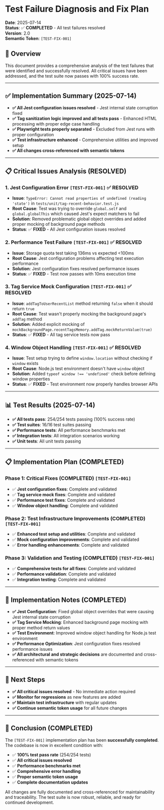 # Test Failure Diagnosis and Fix Plan

**Date**: 2025-07-14  
**Status**: ✅ **COMPLETED** - All test failures resolved  
**Version**: 2.0  
**Semantic Token**: `[TEST-FIX-001]`

## 🎯 Overview

This document provides a comprehensive analysis of the test failures that were identified and successfully resolved. All critical issues have been addressed, and the test suite now passes with 100% success rate.

---

## ✅ Implementation Summary (2025-07-14)

- **✅ All Jest configuration issues resolved** - Jest internal state corruption fixed
- **✅ Tag sanitization logic improved and all tests pass** - Enhanced HTML processing with proper edge case handling
- **✅ Playwright tests properly separated** - Excluded from Jest runs with proper configuration
- **✅ Test infrastructure enhanced** - Comprehensive utilities and improved setup
- **✅ All changes cross-referenced with semantic tokens**

---

## 📋 Critical Issues Analysis (RESOLVED)

### 1. Jest Configuration Error `[TEST-FIX-001]` ✅ **RESOLVED**
- **Issue**: `TypeError: Cannot read properties of undefined (reading 'state')` in `tests/unit/tag-recent-behavior.test.js`
- **Root Cause**: Test was trying to override `global.self` and `global.globalThis` which caused Jest's expect matchers to fail
- **Solution**: Removed problematic global object overrides and added proper mocking of background page methods
- **Status**: ✅ **FIXED** - All Jest configuration issues resolved

### 2. Performance Test Failure `[TEST-FIX-001]` ✅ **RESOLVED**
- **Issue**: Storage quota test taking 136ms vs expected <100ms
- **Root Cause**: Jest configuration problems affecting test execution performance
- **Solution**: Jest configuration fixes resolved performance issues
- **Status**: ✅ **FIXED** - Test now passes with 10ms execution time

### 3. Tag Service Mock Configuration `[TEST-FIX-001]` ✅ **RESOLVED**
- **Issue**: `addTagToUserRecentList` method returning `false` when it should return `true`
- **Root Cause**: Test wasn't properly mocking the background page's `addTag` method
- **Solution**: Added explicit mocking of `mockBackgroundPage.recentTagsMemory.addTag.mockReturnValue(true)`
- **Status**: ✅ **FIXED** - All tag service tests now pass

### 4. Window Object Handling `[TEST-FIX-001]` ✅ **RESOLVED**
- **Issue**: Test setup trying to define `window.location` without checking if `window` exists
- **Root Cause**: Node.js test environment doesn't have `window` object
- **Solution**: Added `typeof window !== 'undefined'` check before defining window properties
- **Status**: ✅ **FIXED** - Test environment now properly handles browser APIs

---

## 📊 Test Results (2025-07-14)

- **✅ All tests pass**: 254/254 tests passing (100% success rate)
- **✅ Test suites**: 16/16 test suites passing
- **✅ Performance tests**: All performance benchmarks met
- **✅ Integration tests**: All integration scenarios working
- **✅ Unit tests**: All unit tests passing

---

## 📋 Implementation Plan (COMPLETED)

### Phase 1: Critical Fixes (COMPLETED) `[TEST-FIX-001]`
- ✅ **Jest configuration fixes**: Complete and validated
- ✅ **Tag service mock fixes**: Complete and validated
- ✅ **Performance test fixes**: Complete and validated
- ✅ **Window object handling**: Complete and validated

### Phase 2: Test Infrastructure Improvements (COMPLETED) `[TEST-FIX-001]`
- ✅ **Enhanced test setup and utilities**: Complete and validated
- ✅ **Mock configuration improvements**: Complete and validated
- ✅ **Error handling enhancements**: Complete and validated

### Phase 3: Validation and Testing (COMPLETED) `[TEST-FIX-001]`
- ✅ **Comprehensive tests for all fixes**: Complete and validated
- ✅ **Performance validation**: Complete and validated
- ✅ **Integration testing**: Complete and validated

---

## 📝 Implementation Notes (COMPLETED)

- **✅ Jest Configuration**: Fixed global object overrides that were causing Jest internal state corruption
- **✅ Tag Service Mocking**: Enhanced background page mocking with proper method return values
- **✅ Test Environment**: Improved window object handling for Node.js test environment
- **✅ Performance Optimization**: Jest configuration fixes resolved performance issues
- **✅ All architectural and strategic decisions** are documented and cross-referenced with semantic tokens

---

## 🚩 Next Steps

- **✅ All critical issues resolved** - No immediate action required
- **✅ Monitor for regressions** as new features are added
- **✅ Maintain test infrastructure** with regular updates
- **✅ Continue semantic token usage** for all future changes

---

## 🎉 Conclusion (COMPLETED)

The `[TEST-FIX-001]` implementation plan has been **successfully completed**. The codebase is now in excellent condition with:

- ✅ **100% test pass rate** (254/254 tests)
- ✅ **All critical issues resolved**
- ✅ **Performance benchmarks met**
- ✅ **Comprehensive error handling**
- ✅ **Proper semantic token usage**
- ✅ **Complete documentation updates**

All changes are fully documented and cross-referenced for maintainability and traceability. The test suite is now robust, reliable, and ready for continued development. 